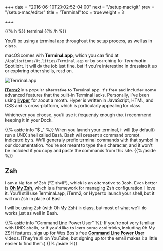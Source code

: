 +++
date = "2016-06-10T23:02:52-04:00"
next = "/setup-mac/git"
prev = "/setup-mac/editor"
title = "Terminal"
toc = true
weight = 3

+++

{{% h %}}
<i class="fa fa-terminal"></i> terminal
{{% /h %}}

You'll be using a terminal app throughout the setup process, as well as in class.

macOS comes with **Terminal.app**, which you can find at `/Applications/Utilities/Terminal.app` or by searching for _Terminal_ in Spotlight. It will do the job just fine, but if you're interesting in dressing it up or exploring other shells, read on.

![Terminal.app](/images/terminal-icon.png)

**[iTerm2](https://www.iterm2.com/index.html)** is a popular alternative to Terminal.app. It's free and includes some advanced features that the built-in Terminal lacks. Personally, I've been using **[Hyper](https://hyper.is/)** for about a month. Hyper is written in JavaScript, HTML, and CSS and is cross-platform, which is particularly appealing for class.

Whichever you choose, you'll use it frequently enough that I recommend keeping it in your Dock.

{{% aside info "$ _" %}}
When you launch your terminal, it will (by default) run a UNIX shell called Bash. Bash will present a command prompt, indicated by `$`. We'll generally prefix terminal commands with that symbol in our documentation. You're not meant to type the `$` character, and it won't be included if you copy and paste the commands from this site.
{{% /aside %}}

## Zsh

I am a big fan of Zsh ("Z shell"), which is an alternative to Bash. Even better is **[Oh My Zsh](http://ohmyz.sh/)**, which is a framework for managing Zsh configuration. I love it. You'll still use Terminal.app, iTerm2, or Hyper to launch your shell, but it will run Zsh in place of Bash.

I will be using Zsh (with Oh My Zsh) in class, but most of what we'll do works just as well in Bash.

{{% aside info "Command Line Power User" %}}
If you're not very familiar with UNIX shells, or if you'd like to learn some cool tricks, including Oh My ZSH features, sign up for Wes Bos's free **[Command Line Power User](http://commandlinepoweruser.com/)** videos. (They're all on YouTube, but signing up for the email makes it a little easier to find them.)
{{% /aside %}}

